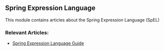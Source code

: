 ## Spring Expression Language

This module contains articles about the Spring Expression Language (SpEL)

### Relevant Articles:
- [Spring Expression Language Guide](https://www.surya.com/spring-expression-language)
